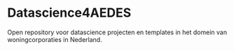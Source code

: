 # Datascience4AEDES
Open repository voor datascience projecten en templates in het domein van woningcorporaties in Nederland.
